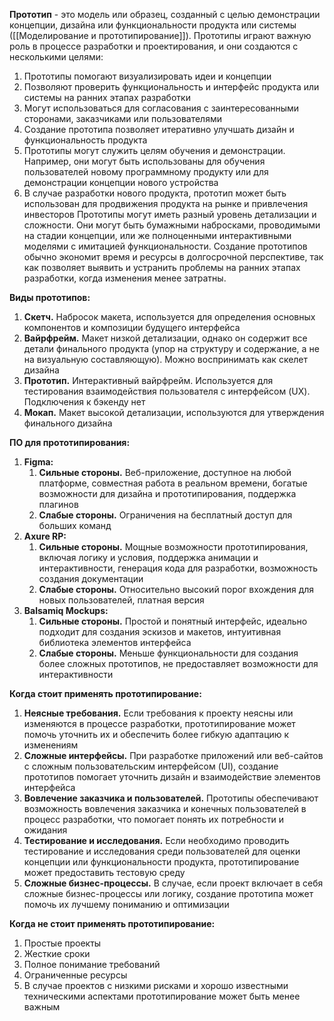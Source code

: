 **Прототип** - это модель или образец, созданный с целью демонстрации концепции, дизайна или функциональности продукта или системы ([[Моделирование и прототипирование]]). Прототипы играют важную роль в процессе разработки и проектирования, и они создаются с несколькими целями:
1) Прототипы помогают визуализировать идеи и концепции
2) Позволяют проверить функциональность и интерфейс продукта или системы на ранних этапах разработки
3) Могут использоваться для согласования с заинтересованными сторонами, заказчиками или пользователями
4) Создание прототипа позволяет итеративно улучшать дизайн и функциональность продукта
5) Прототипы могут служить целям обучения и демонстрации. Например, они могут быть использованы для обучения пользователей новому программному продукту или для демонстрации концепции нового устройства
6) В случае разработки нового продукта, прототип может быть использован для продвижения продукта на рынке и привлечения инвесторов
Прототипы могут иметь разный уровень детализации и сложности. Они могут быть бумажными набросками, проводимыми на стадии концепции, или же полноценными интерактивными моделями с имитацией функциональности. Создание прототипов обычно экономит время и ресурсы в долгосрочной перспективе, так как позволяет выявить и устранить проблемы на ранних этапах разработки, когда изменения менее затратны.

**Виды прототипов:**
1) **Скетч.** Набросок макета, используется для определения основных компонентов и композиции будущего интерфейса
2) **Вайрфрейм.** Макет низкой детализации, однако он содержит все детали финального продукта (упор на структуру и содержание, а не на визуальную составляющую). Можно воспринимать как скелет дизайна
3) **Прототип.** Интерактивный вайрфрейм. Используется для тестирования взаимодействия пользователя с интерфейсом (UX). Подключения к бэкенду нет
4) **Мокап.** Макет высокой детализации, используются для утверждения финального дизайна

**ПО для прототипирования:**
1) **Figma:**
	1) **Сильные стороны.** Веб-приложение, доступное на любой платформе, совместная работа в реальном времени, богатые возможности для дизайна и прототипирования, поддержка плагинов
	2) **Слабые стороны.** Ограничения на бесплатный доступ для больших команд
2) **Axure RP:**
	1) **Сильные стороны.** Мощные возможности прототипирования, включая логику и условия, поддержка анимации и интерактивности, генерация кода для разработки, возможность создания документации
	2) **Слабые стороны.** Относительно высокий порог вхождения для новых пользователей, платная версия
3) **Balsamiq Mockups:**
	1) **Сильные стороны.** Простой и понятный интерфейс, идеально подходит для создания эскизов и макетов, интуитивная библиотека элементов интерфейса
	2) **Слабые стороны.** Меньше функциональности для создания более сложных прототипов, не предоставляет возможности для интерактивности

**Когда стоит применять прототипирование:**
1) **Неясные требования.** Если требования к проекту неясны или изменяются в процессе разработки, прототипирование может помочь уточнить их и обеспечить более гибкую адаптацию к изменениям
2) **Сложные интерфейсы.** При разработке приложений или веб-сайтов с сложным пользовательским интерфейсом (UI), создание прототипов помогает уточнить дизайн и взаимодействие элементов интерфейса
3) **Вовлечение заказчика и пользователей.** Прототипы обеспечивают возможность вовлечения заказчика и конечных пользователей в процесс разработки, что помогает понять их потребности и ожидания
4) **Тестирование и исследования.** Если необходимо проводить тестирование и исследования среди пользователей для оценки концепции или функциональности продукта, прототипирование может предоставить тестовую среду
5) **Сложные бизнес-процессы.** В случае, если проект включает в себя сложные бизнес-процессы или логику, создание прототипа может помочь их лучшему пониманию и оптимизации

**Когда не стоит применять прототипирование:**
1) Простые проекты
2) Жесткие сроки
3) Полное понимание требований
4) Ограниченные ресурсы
5) В случае проектов с низкими рисками и хорошо известными техническими аспектами прототипирование может быть менее важным